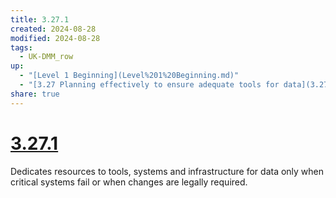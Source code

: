 ```yaml
---
title: 3.27.1
created: 2024-08-28
modified: 2024-08-28
tags:
  - UK-DMM_row
up:
  - "[Level 1 Beginning](Level%201%20Beginning.md)"
  - "[3.27 Planning effectively to ensure adequate tools for data](3.27%20Planning%20effectively%20to%20ensure%20adequate%20tools%20for%20data.md)"
share: true
---
```

# [3.27.1](3.27.1.md)

Dedicates resources to tools, systems and infrastructure for data only when critical systems fail or when changes are legally required.
